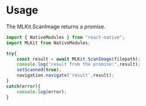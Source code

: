 # Usage

The MLKit.ScanImage returns a promise.

```javascript
import { NativeModules } from "react-native";
import MLKit from NativeModules;

try{
    const result = await MLKit.ScanImage(filepath);
    console.log("result from the promise:",result);
    setScanned(true);
    navigation.navigate('result',result);
}
catch(error){
    console.log(error);
}
```